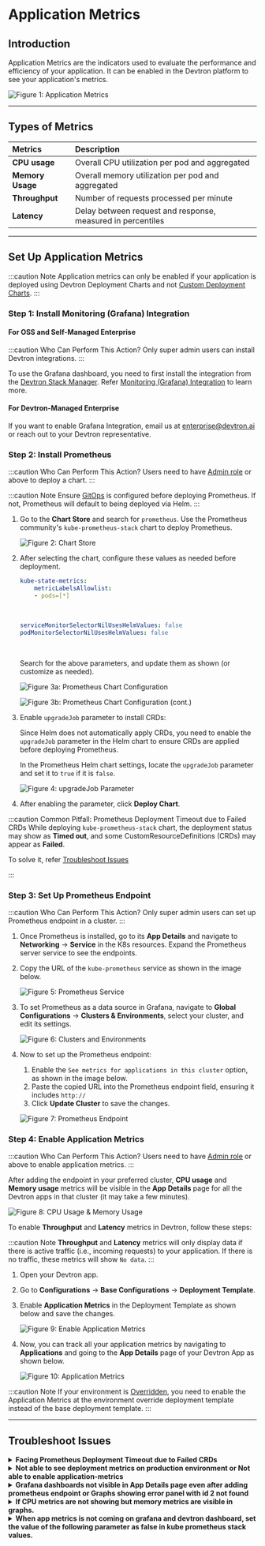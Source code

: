 # Application Metrics

## Introduction

Application Metrics are the indicators used to evaluate the performance and efficiency of your application. It can be enabled in the Devtron platform to see your application's metrics.

![Figure 1: Application Metrics](https://devtron-public-asset.s3.us-east-2.amazonaws.com/images/creating-application/app-metrics/app-metrics.jpg)

---

## Types of Metrics

| Metrics          | Description                                                 |
| :----------------| :---------------------------------------------------------- |
| **CPU usage**    | Overall CPU utilization per pod and aggregated              |
| **Memory Usage** | Overall memory utilization per pod and aggregated           |
| **Throughput**   | Number of requests processed per minute                     |
| **Latency**      | Delay between request and response, measured in percentiles |

---

## Set Up Application Metrics

:::caution Note 
Application metrics can only be enabled if your application is deployed using Devtron Deployment Charts and not [Custom Deployment Charts](../global-configurations/deployment-charts.md).
:::

### Step 1: Install Monitoring (Grafana) Integration

#### For OSS and Self-Managed Enterprise

:::caution Who Can Perform This Action?
Only super admin users can install Devtron integrations.
:::

To use the Grafana dashboard, you need to first install the integration from the [Devtron Stack Manager](../integrations/README.md). Refer [Monitoring (Grafana) Integration](../integrations/grafana.md) to learn more.

#### For Devtron-Managed Enterprise

If you want to enable Grafana Integration, email us at [enterprise@devtron.ai](mailto:enterprise@devtron.ai) or reach out to your Devtron representative.


### Step 2: Install Prometheus

:::caution Who Can Perform This Action?
Users need to have [Admin role](../global-configurations/authorization/user-access.md#devtron-apps-permissions) or above to deploy a chart.
:::

:::caution Note 
Ensure [GitOps](../global-configurations/gitops.md) is configured before deploying Prometheus. If not, Prometheus will default to being deployed via Helm.
:::
   
1. Go to the **Chart Store** and search for `prometheus`. Use the Prometheus community's `kube-prometheus-stack` chart to deploy Prometheus.

    ![Figure 2: Chart Store](https://devtron-public-asset.s3.us-east-2.amazonaws.com/images/creating-application/app-metrics/app2.jpg)

2. After selecting the chart, configure these values as needed before deployment.

    ```yaml
    kube-state-metrics: 
        metricLabelsAllowlist:   
        - pods=[*]
    ```

    <br />

    ```yaml
    serviceMonitorSelectorNilUsesHelmValues: false
    podMonitorSelectorNilUsesHelmValues: false
    ```

    <br />

    Search for the above parameters, and update them as shown (or customize as needed).

    ![Figure 3a: Prometheus Chart Configuration](https://devtron-public-asset.s3.us-east-2.amazonaws.com/images/creating-application/app-metrics/app3.jpg)

    ![Figure 3b: Prometheus Chart Configuration (cont.)](https://devtron-public-asset.s3.us-east-2.amazonaws.com/images/creating-application/app-metrics/app-metrics-config.jpg)

3. Enable `upgradeJob` parameter to install CRDs:

    Since Helm does not automatically apply CRDs, you need to enable the `upgradeJob` parameter in the Helm chart to ensure CRDs are applied before deploying Prometheus.
   
    In the Prometheus Helm chart settings, locate the `upgradeJob` parameter and set it to `true` if it is `false`.
      
    ![Figure 4: upgradeJob Parameter](https://devtron-public-asset.s3.us-east-2.amazonaws.com/images/creating-application/app-metrics/app-new2.jpg)
      
4. After enabling the parameter, click **Deploy Chart**.

:::caution Common Pitfall: Prometheus Deployment Timeout due to Failed CRDs
While deploying `kube-prometheus-stack` chart, the deployment status may show as **Timed out**, and some CustomResourceDefinitions (CRDs) may appear as **Failed**.

To solve it, refer [Troubleshoot Issues](#common-pitfall-prometheus-deployment-timeout-due-to-failed-crds)

:::

### Step 3: Set Up Prometheus Endpoint

:::caution Who Can Perform This Action?
Only super admin users can set up Prometheus endpoint in a cluster.
:::
   
1. Once Prometheus is installed, go to its **App Details** and navigate to **Networking** → **Service** in the K8s resources. Expand the Prometheus server service to see the endpoints. 

2. Copy the URL of the `kube-prometheus` service as shown in the image below.

    ![Figure 5: Prometheus Service](https://devtron-public-asset.s3.us-east-2.amazonaws.com/images/creating-application/app-metrics/app4.jpg)

3. To set Prometheus as a data source in Grafana, navigate to **Global Configurations** → **Clusters & Environments**, select your cluster, and edit its settings.

    ![Figure 6: Clusters and Environments](https://devtron-public-asset.s3.us-east-2.amazonaws.com/images/creating-application/app-metrics/app5.jpg)

4. Now to set up the Prometheus endpoint:
    1. Enable the `See metrics for applications in this cluster` option, as shown in the image below.
    2. Paste the copied URL into the Prometheus endpoint field, ensuring it includes `http://`
    3. Click **Update Cluster** to save the changes.

    ![Figure 7: Prometheus Endpoint](https://devtron-public-asset.s3.us-east-2.amazonaws.com/images/creating-application/app-metrics/app6.jpg)


### Step 4: Enable Application Metrics

:::caution Who Can Perform This Action?
Users need to have [Admin role](../global-configurations/authorization/user-access.md#devtron-apps-permissions) or above to enable application metrics.
:::

After adding the endpoint in your preferred cluster, **CPU usage** and **Memory usage** metrics will be visible in the **App Details** page for all the Devtron apps in that cluster (it may take a few minutes).

![Figure 8: CPU Usage & Memory Usage](https://devtron-public-asset.s3.us-east-2.amazonaws.com/images/creating-application/app-metrics/app7.jpg)

To enable **Throughput** and **Latency** metrics in Devtron, follow these steps:

:::caution Note
**Throughput** and **Latency** metrics will only display data if there is active traffic (i.e., incoming requests) to your application. If there is no traffic, these metrics will show `No data`.
:::
    
1. Open your Devtron app.

2. Go to **Configurations** → **Base Configurations** → **Deployment Template**.

3. Enable **Application Metrics** in the Deployment Template as shown below and save the changes.

    ![Figure 9: Enable Application Metrics](https://devtron-public-asset.s3.us-east-2.amazonaws.com/images/creating-application/app-metrics/app8.jpg)

4. Now, you can track all your application metrics by navigating to **Applications** and going to the **App Details** page of your Devtron App as shown below. 

    ![Figure 10: Application Metrics](https://devtron-public-asset.s3.us-east-2.amazonaws.com/images/creating-application/app-metrics/app-new3.jpg)

:::caution Note 
If your environment is [Overridden](../creating-application/environment-overrides.md), you need to enable the Application Metrics at the environment override deployment template instead of the base deployment template.
:::

---

## Troubleshoot Issues

<details>
<summary><strong>Facing Prometheus Deployment Timeout due to Failed CRDs</strong></summary>

While deploying `kube-prometheus-stack` chart, the deployment status may show as **Timed out**, and some CustomResourceDefinitions (CRDs) may appear as **Failed**.

![Figure 11a: Deployment Timed Out](https://devtron-public-asset.s3.us-east-2.amazonaws.com/images/creating-application/app-metrics/app-metrics-deployment-timed-out-v2.jpg)

![Figure 11b: CRDs Failed](https://devtron-public-asset.s3.us-east-2.amazonaws.com/images/creating-application/app-metrics/app-metrics-crds-failed.jpg)

**This behavior is expected and do not require any action from you.**

This occurs because certain Prometheus CRDs are large in size, which can lead to temporary sync issues during deployment, but, this does not impact the functionality of the Prometheus components.

ArgoCD handles such cases automatically and the `kube-prometheus-stack` will continue to function as expected.
</details>

<details>
<summary><strong>Not able to see deployment metrics on production environment or Not able to enable application-metrics</strong></summary>

Update the rollout CRDs to the latest version, run the following command:

```bash
kubectl apply -f https://raw.githubusercontent.com/devtron-labs/devtron/main/manifests/yamls/rollout.yaml -n devtroncd
```

</details>

<details>
<summary><strong> Grafana dashboards not visible in App Details page even after adding prometheus endpoint or Graphs showing error panel with id 2 not found</strong></summary>

If the graphs are not visible check if Prometheus is configured properly. Then go to **Global Configurations** > **Clusters & Environments** > Click on any environment for the cluster where you added Prometheus endpoint and simply click `Update`.  
If the charts are still not visible, try visiting the URL: `<devtron-url>/grafana?orgId=2`  
If you see `Not Found` on this page, then follow all the given steps or if the page is accessible, and you are getting `panel with id 2 not found` then follow from step 6:  
1. Get Grafana password using `kubectl -n devtroncd get secret devtron-secret -o jsonpath='{.data.GRAFANA_PASSWORD}' | base64 -d`

2. `kubectl run --rm -it --image quay.io/devtron/k8s-utils:tutum-curl curl` Run this command, and it will create a pod for using `curl`

3. Copy the following and change `grafana-password` with your password of Grafana and change the value of `prometheusUrl` with your Prometheus endpoint, and run in the pod that we created above in step 2.

    ``` bash
    cat << EOF
    grafanaUrl="http://admin:grafana-password@devtron-grafana.devtroncd/grafana"
    prometheusUrl="http://prometheus.example.com"

    ORG_ID=$( curl -d '{"name":"devtron-metrics-view"}' -H "Content-Type: application/json" -X POST "${grafanaUrl}/api/orgs" )

    echo $ORG_ID

    curl -X POST "${grafanaUrl}/api/user/using/2";

    curl -X PUT -H "Content-Type: application/json" -d '{"homeDashboardId":0,"theme":"light","timezone":"browser"}' "${grafanaUrl}/api/org/preferences";

    curl "${grafanaUrl}/api/datasources" -H 'content-type: application/json' -H 'x-grafana-org-id: 2' --data '{"name":"Prometheus-devtron-demo","type":"prometheus","access":"proxy","isDefault":true}'

    curl "${grafanaUrl}/api/datasources/2" -X PUT \
        -H 'content-type: application/json' \
        -H 'x-grafana-org-id: 2' \
        --data '{"id": 2 ,
        "orgId": 2,
        "name":"Prometheus-devtron-demo","type":"prometheus","access":"proxy",
        "url":${prometheusUrl},
        "basicAuth":false,"jsonData":{},"version":1}'
    EOF
    ```

4. Now visit `<devtron-url>/grafana?orgId=2` again, and you'll see Grafana login page. Login using username `admin` and password from step 1 and check if Prometheus URL is updated in data sources. If not, update it in the default data source.

5. Now from Devtron UI, update any of the environment again and its data source will be created automatically.

6. In Grafana UI you need to be logged in and Go to Dashboards > Manage then click `Import` and Import the given dashboards one by one.

    ```
    https://grafana.com/api/dashboards/13322/revisions/4/download
    https://grafana.com/api/dashboards/13320/revisions/4/download
    https://grafana.com/api/dashboards/13325/revisions/4/download
    https://grafana.com/api/dashboards/13321/revisions/6/download
    ```
After that, your issue should be resolved, and you should be able to see all the graphs on UI.

</details>


<details>
<summary><strong>If CPU metrics are not showing but memory metrics are visible in graphs.</strong></summary>

Do the following:-

1. Go to Grafana and Login with the credentials.
2. Edit the CPU graphs and remove `image!=””` from the query.
3. Save the dashboard.

CPU metrics should start showing up in a while.

</details>


<details>
<summary><strong>When app metrics is not coming on grafana and devtron dashboard, set the value of the following parameter as false in kube prometheus stack values.</strong></summary>


```
serviceMonitorSelectorNilUsesHelmValues: false
```

</details>